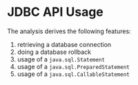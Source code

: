 # JDBC API Usage

The analysis derives the following features:

 1. retrieving a database connection
 1. doing a database rollback
 1. usage of a `java.sql.Statement`
 1. usage of a `java.sql.PreparedStatement`
 1. usage of a `java.sql.CallableStatement`
